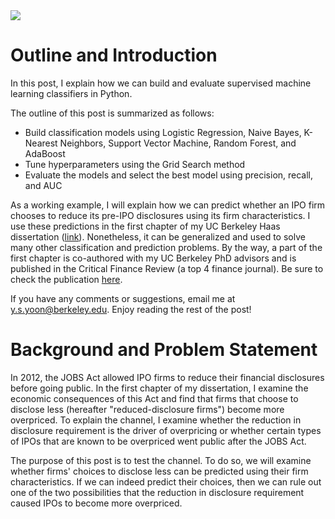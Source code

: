 <img src = "https://github.com/youngdataspace/Predict-Disclosure-Choices-Using-Machine-Learning-Classifiers/blob/main/Intro.gif?raw=true">

# Outline and Introduction
In this post, I explain how we can build and evaluate supervised machine learning classifiers in Python.

The outline of this post is summarized as follows:
- Build classification models using Logistic Regression, Naive Bayes, K-Nearest Neighbors, Support Vector Machine, Random Forest, and AdaBoost
- Tune hyperparameters using the Grid Search method
- Evaluate the models and select the best model using precision, recall, and AUC

As a working example, I will explain how we can predict whether an IPO firm chooses to reduce its pre-IPO disclosures using its firm characteristics. I use these predictions in the first chapter of my UC Berkeley Haas dissertation (<a href = "https://sites.google.com/view/young-yoon-brief-abstracts/home">link</a>). Nonetheless, it can be generalized and used to solve many other classification and prediction problems. By the way, a part of the first chapter is co-authored with my UC Berkeley PhD advisors and is published in the Critical Finance Review (a top 4 finance journal). Be sure to check the publication <a href = "https://cfr.pub/forthcoming/papers/eventov2021jobs.pdf">here</a>.

If you have any comments or suggestions, email me at y.s.yoon@berkeley.edu. Enjoy reading the rest of the post!

# Background and Problem Statement
In 2012, the JOBS Act allowed IPO firms to reduce their financial disclosures before going public. In the first chapter of my dissertation, I examine the economic consequences of this Act and find that firms that choose to disclose less (hereafter "reduced-disclosure firms") become more overpriced. To explain the channel, I examine whether the reduction in disclosure requirement is the driver of overpricing or whether certain types of IPOs that are known to be overpriced went public after the JOBS Act. 

The purpose of this post is to test the channel. To do so, we will examine whether firms' choices to disclose less can be predicted using their firm characteristics. If we can indeed predict their choices, then we can rule out one of the two possibilities that the reduction in disclosure requirement caused IPOs to become more overpriced.
